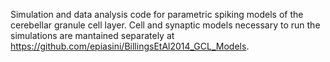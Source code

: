 Simulation and data analysis code for parametric spiking models of the
cerebellar granule cell layer. Cell and synaptic models necessary to
run the simulations are mantained separately at
https://github.com/epiasini/BillingsEtAl2014_GCL_Models.
